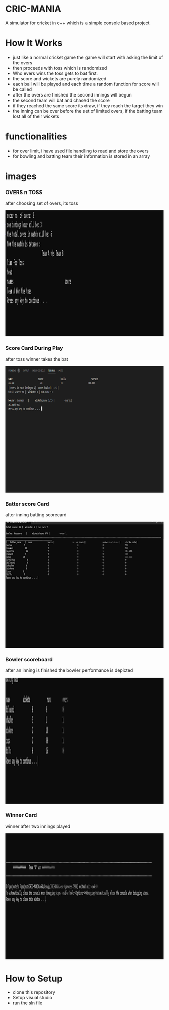 # CRIC-MANIA
 A simulator for cricket in c++ which is a simple console based project

# How It Works
 - just like a normal cricket game the game will start with asking the limit of the overs
 - then proceeds with toss which is randomized
 - Who evers wins the toss gets to bat first.
 - the score and wickets are purely randomized
 - each ball will be played and each time a random function for score will be called
 - after the overs are finished the second innings will begun
 - the second team will bat and chased the score
 - if they reached the same score its draw, if they reach the target they win
 - the inning can be over before the set of limited overs, if the batting team lost all of their wickets
# functionalities
 - for over limit, i have used file handling to read and store the overs
 - for bowling and batting team their information is stored in an array
# images

### OVERS n TOSS
 after choosing set of overs, its toss

<img src ="images/TOSS.png" height=400>


### Score Card During Play
 after toss winner takes the bat

<img src ="images/play.png" height=400>


### Batter score Card
 after inning batting scorecard

<img src ="images/score-card.png" height=400>


### Bowler scoreboard
 after an inning is finished the bowler performance is depicted 

<img src ="images/bowling_card.png" height=400>


### Winner Card
 winner after two innings played

<img src ="images/winner-card.png" height=400>


# How to Setup
 - clone this repository
 - Setup visual studio
 - run the sln file

#





